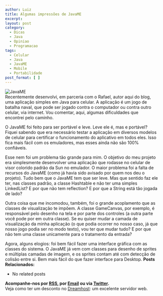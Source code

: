 ```yaml
---
author: Luiz
title: Algumas impressões de JavaME
excerpt:
layout: post
category:
  - Dicas
  - Java
  - Opiniao
  - Programacao
tags:
  - Celular
  - Java
  - JavaME
  - Mobile
  - Portabilidade
post_format: [ ]
---
```

![][1]  
Recentemente desenvolvi, em parceria com o Rafael, autor aqui do blog, uma aplicação simples em Java para celular. A aplicação é um jogo de batalha naval, que pode ser jogado contra o computador ou contra outro celular, via internet. Vou comentar, aqui, algumas dificuldades que encontrei pelo caminho.



O JavaME foi feito para ser portável e leve. Leve ele é, mas e portável? Fiquei sabendo que era necessário testar a aplicação em diversos modelos de celular para certificar o funcionamento do aplicativo em todos eles. Isso fica mais fácil com os emuladores, mas esses ainda não são 100% confiáveis.

Esse nem foi um problema tão grande para mim. O objetivo do meu projeto era simplesmente desenvolver uma aplicação que rodasse no celular de visor colorido padrão da Sun no emulador. O maior problema foi a falta de recursos do JavaME (como já havia sido avisado por quem nos deu o projeto). Tudo bem que o JavaME tem que ser leve. Mas que sentido faz ele ter, nas classes padrão, a classe Hashtable e não ter uma simples LinkedList? E por que não tem reflection? E por que a String está tão jogada de lado?

Outra coisa que me incomodou, também, foi o grande acoplamento que as classes de visualização te impõem. A classe GameCanvas, por exemplo, é responsável pelo desenho na tela e por parte dos controles (a outra parte você pode por em outra classe). Se eu quiser mudar a camada de visualização da minha aplicação (o que podia ocorrer no nosso caso, já que nosso jogo podia ser no modo texto), vou ter que mudar tudo? E por que não tem uma classe unicamente para o tratamento da entrada?

Agora, alguns elogios: foi bem fácil fazer uma interface gráfica com as classes do sistema. O JavaME já vem com classes para desenho de sprites e múltiplas camadas de imagem, e os sprites contam até com detecção de colisão entre si. Bem mais fácil do que fazer interface para Desktop. 
**Posts Relacionados:** 
*   No related posts









**Acompanhe-nos por [ RSS][3], por [Email][4] ou via [Twitter][5].**  
Veja como ter um desconto no [Dreamhost][6]: um excelente servidor web.

 [1]: http://vidageek.net/wp-content/uploads/2008/10/javame-136x300.gif "JavaME"
 [2]: https://twitter.com/share
 [3]: http://feeds.feedburner.com/VidaGeek
 [4]: http://feedburner.google.com/fb/a/mailverify?uri=VidaGeek&loc=pt_BR
 [5]: http://twitter.com/blogvidageek
 [6]: http://vidageek.net/dreamhost/
